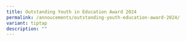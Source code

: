 ```yaml
---
title: Outstanding Youth in Education Award 2024
permalink: /annoucements/outstanding-youth-education-award-2024/
variant: tiptap
description: ""
---
```

